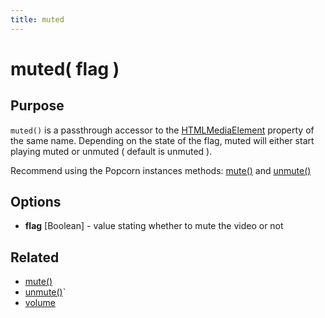 ```yaml
---
title: muted
---
```

# muted( flag ) #

## Purpose ##

`muted()` is a passthrough accessor to the [HTMLMediaElement](https://developer.mozilla.org/en/DOM/HTMLMediaElement) property of the same name. Depending on the state of the flag, muted will either start playing muted or unmuted ( default is unmuted ).

Recommend using the Popcorn instances methods: [mute()](#mute) and [unmute()](#unmute)

## Options ##

* **flag** \[Boolean\] - value stating whether to mute the video or not

## Related ##

* [mute()](#mute)
* [unmute()](#unmute)`
* [volume](#volume)

